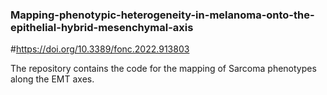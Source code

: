 ### Mapping-phenotypic-heterogeneity-in-melanoma-onto-the-epithelial-hybrid-mesenchymal-axis

#https://doi.org/10.3389/fonc.2022.913803

The repository contains the code for the mapping of Sarcoma phenotypes along the EMT axes.

